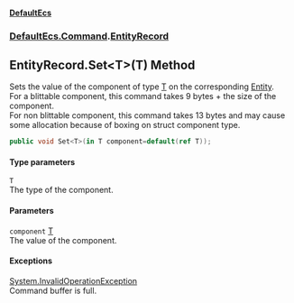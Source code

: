 #### [DefaultEcs](./index.md 'index')
### [DefaultEcs.Command](./DefaultEcs-Command.md 'DefaultEcs.Command').[EntityRecord](./DefaultEcs-Command-EntityRecord.md 'DefaultEcs.Command.EntityRecord')
## EntityRecord.Set&lt;T&gt;(T) Method
Sets the value of the component of type [T](#DefaultEcs-Command-EntityRecord-Set-T-(T)-T 'DefaultEcs.Command.EntityRecord.Set&lt;T&gt;(T).T') on the corresponding [Entity](./DefaultEcs-Entity.md 'DefaultEcs.Entity').  
For a blittable component, this command takes 9 bytes + the size of the component.  
For non blittable component, this command takes 13 bytes and may cause some allocation because of boxing on struct component type.  
```csharp
public void Set<T>(in T component=default(ref T));
```
#### Type parameters
<a name='DefaultEcs-Command-EntityRecord-Set-T-(T)-T'></a>
`T`  
The type of the component.  
  
#### Parameters
<a name='DefaultEcs-Command-EntityRecord-Set-T-(T)-component'></a>
`component` [T](#DefaultEcs-Command-EntityRecord-Set-T-(T)-T 'DefaultEcs.Command.EntityRecord.Set&lt;T&gt;(T).T')  
The value of the component.  
  
#### Exceptions
[System.InvalidOperationException](https://docs.microsoft.com/en-us/dotnet/api/System.InvalidOperationException 'System.InvalidOperationException')  
Command buffer is full.  

